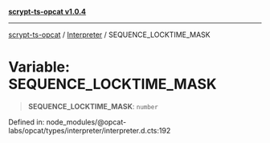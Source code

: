 [**scrypt-ts-opcat v1.0.4**](../../../README.md)

***

[scrypt-ts-opcat](../../../README.md) / [Interpreter](../README.md) / SEQUENCE\_LOCKTIME\_MASK

# Variable: SEQUENCE\_LOCKTIME\_MASK

> **SEQUENCE\_LOCKTIME\_MASK**: `number`

Defined in: node\_modules/@opcat-labs/opcat/types/interpreter/interpreter.d.cts:192
